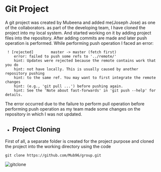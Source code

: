 # Git Project

A git project was created by Mubeena and added me(Joseph Jose) as one of the collaborators. as part of the developing team, I have cloned the project into my local system. And started working on it by adding project files into the repository. After adding commits are made and later push operation is performed. While performing push operation I faced an error:

```
 ! [rejected]        master -> master (fetch first)
    error: failed to push some refs to '../remote/'
    hint: Updates were rejected because the remote contains work that you do
    hint: not have locally. This is usually caused by another repository pushing
    hint: to the same ref. You may want to first integrate the remote changes
    hint: (e.g., 'git pull ...') before pushing again.
    hint: See the 'Note about fast-forwards' in 'git push --help' for details.
```

The error occurred due to the failure to perform pull operation before performing push operation as my team made some changes on the repository in which I was not updated.

* ## Project Cloning

First of all, a separate folder is created for the project purpose and cloned the project into the working directory using the code 

```
git clone https://github.com/Mub96/group.git
```

![gitclone](http://bugtestpoc.000webhostapp.com/assignment/gitproj.PNG)
